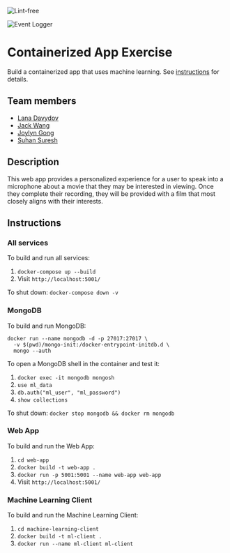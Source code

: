 ![Lint-free](https://github.com/nyu-software-engineering/containerized-app-exercise/actions/workflows/lint.yml/badge.svg)

![Event Logger](https://github.com/nyu-software-engineering/containerized-app-exercise/actions/workflows/event-logger.yml/badge.svg)

# Containerized App Exercise

Build a containerized app that uses machine learning. See [instructions](./instructions.md) for details.

## Team members
- [Lana Davydov](https://github.com/lanadavydov)
- [Jack Wang](https://github.com/JackInTheBox314)
- [Joylyn Gong](https://github.com/joylyngong)
- [Suhan Suresh](https://github.com/Suhansrh)

## Description

This web app provides a personalized experience for a user to speak into a microphone about a movie that they may be interested in viewing. Once they complete their recording, they will be provided with a film that most closely aligns with their interests.

## Instructions

### All services

To build and run all services:
1. `docker-compose up --build`
2. Visit `http://localhost:5001/`

To shut down: `docker-compose down -v`

### MongoDB

To build and run MongoDB:
```
docker run --name mongodb -d -p 27017:27017 \
  -v $(pwd)/mongo-init:/docker-entrypoint-initdb.d \
  mongo --auth
```

To open a MongoDB shell in the container and test it:
1. `docker exec -it mongodb mongosh`
2. `use ml_data`
3. `db.auth("ml_user", "ml_password")`
3. `show collections`

To shut down: `docker stop mongodb && docker rm mongodb`

### Web App

To build and run the Web App:
1. `cd web-app`
2. `docker build -t web-app .`
3. `docker run -p 5001:5001 --name web-app web-app`
4. Visit `http://localhost:5001/`

### Machine Learning Client

To build and run the Machine Learning Client:
1. `cd machine-learning-client`
2. `docker build -t ml-client .`
3. `docker run --name ml-client ml-client`